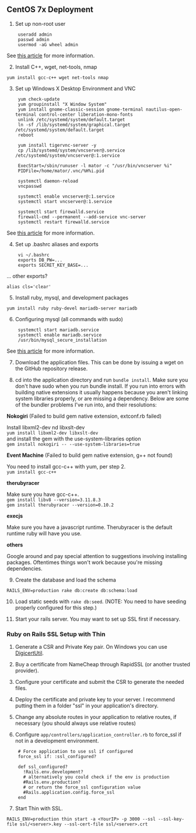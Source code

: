## CentOS 7x Deployment
1. Set up non-root user

        useradd admin
        passwd admin
        usermod -aG wheel admin

  See [this article](https://access.redhat.com/documentation/en-US/Red_Hat_Enterprise_Linux_OpenStack_Platform/2/html/Getting_Started_Guide/ch02s03.html) for more information.

2. Install C++, wget, net-tools, nmap

  `yum install gcc-c++ wget net-tools nmap`

3. Set up Windows X Desktop Environment and VNC

        yum check-update
        yum groupinstall "X Window System"
        yum install gnome-classic-session gnome-terminal nautilus-open-terminal control-center liberation-mono-fonts
        unlink /etc/systemd/system/default.target
        ln -sf /lib/systemd/system/graphical.target /etc/systemd/system/default.target
        reboot
        
        yum install tigervnc-server -y
        cp /lib/systemd/system/vncserver@.service /etc/systemd/system/vncserver@:1.service
        
        ExecStart=/sbin/runuser -l mator -c "/usr/bin/vncserver %i"
        PIDFile=/home/mator/.vnc/%H%i.pid
        
        systemctl daemon-reload
        vncpasswd
        
        systemctl enable vncserver@:1.service
        systemctl start vncserver@:1.service
        
        systemctl start firewalld.service
        firewall-cmd --permanent --add-service vnc-server
        systemctl restart firewalld.service

  See [this article](http://www.krizna.com/centos/install-vnc-server-centos-7/) for more information.

4. Set up .bashrc aliases and exports

        vi ~/.bashrc
        exports DB_PW=...
        exports SECRET_KEY_BASE=...

  ... other exports?

  `alias cls='clear'`

5. Install ruby, mysql, and development packages

  `yum install ruby ruby-devel mariadb-server mariadb`

6. Configuring mysql (all commands with sudo)

        systemctl start mariadb.service
        systemctl enable mariadb.service
        /usr/bin/mysql_secure_installation

  See [this article](https://support.rackspace.com/how-to/installing-mysql-server-on-centos/) for more information.

7. Download the application files.  This can be done by issuing a wget on the GitHub repository release.

8. cd into the application directory and run `bundle install`.  Make sure you don't have sudo when you run bundle install.
If you run into errors with building native extensions it usually happens because you aren't linking system libraries properly, or are missing a dependency.  Below are some of the bundler problems I've run into, and their resolutions:

  **Nokogiri** (Failed to build gem native extension, extconf.rb failed)
  
  Install libxml2-dev nd libxslt-dev  
  `yum install libxml2-dev libxslt-dev`  
  and install the gem with the use-system-libraries option  
  `gem install nokogiri -- --use-system-libraries=true`
  
  **Event Machine** (Failed to build gem native extension, g++ not found)
  
  You need to install gcc-c++ with yum, per step 2.  
  `yum install gcc-c++`
  
  **therubyracer**
  
  Make sure you have gcc-c++.  
  `gem install libv8 --version=3.11.8.3`  
  `gem install therubyracer --version=0.10.2`
  
  **execjs**
  
  Make sure you have a javascript runtime.  Therubyracer is the default runtime ruby will have you use.
  
  **others**
  
  Google around and pay special attention to suggestions involving installing packages.  Oftentimes things won't work because you're missing dependencies.

9. Create the database and load the schema

  `RAILS_ENV=production rake db:create db:schema:load`

10. Load static seeds with `rake db:seed`.  (NOTE: You need to have seeding properly configured for this step.)

11. Start your rails server.  You may want to set up SSL first if necessary.


### Ruby on Rails SSL Setup with Thin
1. Generate a CSR and Private Key pair.  On Windows you can use [DigicertUtil](https://www.digicert.com/util/).

2. Buy a certificate from NameCheap through RapidSSL (or another trusted provider).

3. Configure your certificate and submit the CSR to generate the needed files.

4. Deploy the certificate and private key to your server.  I recommend putting them in a folder "ssl" in your application's directory.

5. Change any absolute routes in your application to relative routes, if necessary (you should always use relative routes)

6. Configure `app/controllers/application_controller.rb` to force_ssl if not in a development environment.

        # Force application to use ssl if configured
        force_ssl if: :ssl_configured?
        
        def ssl_configured?
          !Rails.env.development?
          # alternatively you could check if the env is production
          #Rails.env.production?
          # or return the force_ssl configuration value
          #Rails.application.config.force_ssl
        end

7. Start Thin with SSL.

  `RAILS_ENV=production thin start -a <YourIP> -p 3000 --ssl --ssl-key-file ssl/<server>.key --ssl-cert-file ssl/<server>.crt`
